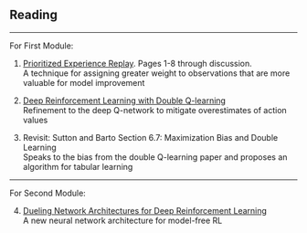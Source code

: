 ## Reading

---

For First Module:  

1. [Prioritized Experience Replay](https://arxiv.org/abs/1511.05952). Pages 1-8 through discussion.   
A technique for assigning greater weight to observations that are more valuable for model improvement

2. [Deep Reinforcement Learning with Double Q-learning](https://arxiv.org/abs/1509.06461)  
Refinement to the deep Q-network to mitigate overestimates of action values

3. Revisit: Sutton and Barto Section 6.7: Maximization Bias and Double Learning  
Speaks to the bias from the double Q-learning paper and proposes an algorithm for tabular learning

---

For Second Module:  

4. [Dueling Network Architectures for Deep Reinforcement Learning
](https://arxiv.org/abs/1511.06581)  
A new neural network architecture for model-free RL
